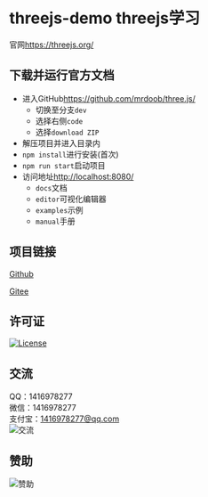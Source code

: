 # threejs-demo threejs学习

官网<https://threejs.org/>

## 下载并运行官方文档

- 进入GitHub<https://github.com/mrdoob/three.js/>
  - 切换至分支`dev`
  - 选择右侧`code`
  - 选择`download ZIP`
- 解压项目并进入目录内
- `npm install`进行安装(首次)
- `npm run start`启动项目
- 访问地址<http://localhost:8080/>
  - `docs`文档
  - `editor`可视化编辑器
  - `examples`示例
  - `manual`手册

## 项目链接
[Github](https://github.com/ALI1416/threejs-demo)

[Gitee](https://gitee.com/ALI1416/threejs-demo)

## 许可证
[![License](https://img.shields.io/badge/license-BSD-brightgreen)](https://opensource.org/licenses/BSD-3-Clause)

## 交流
QQ：1416978277  
微信：1416978277  
支付宝：1416978277@qq.com  
![交流](https://cdn.jsdelivr.net/gh/ALI1416/ALI1416/image/contact.png)

## 赞助
![赞助](https://cdn.jsdelivr.net/gh/ALI1416/ALI1416/image/donate.png)
